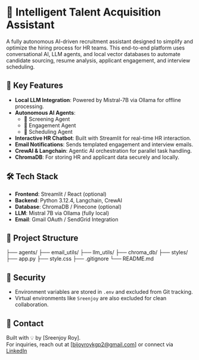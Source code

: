 # 🤖 Intelligent Talent Acquisition Assistant

A fully autonomous AI-driven recruitment assistant designed to simplify and optimize the hiring process for HR teams. This end-to-end platform uses conversational AI, LLM agents, and local vector databases to automate candidate sourcing, resume analysis, applicant engagement, and interview scheduling.

## 🚀 Key Features

- **Local LLM Integration**: Powered by Mistral-7B via Ollama for offline processing.
- **Autonomous AI Agents**:
  - 🧠 Screening Agent
  - 💬 Engagement Agent
  - 📅 Scheduling Agent
- **Interactive HR Chatbot**: Built with Streamlit for real-time HR interaction.
- **Email Notifications**: Sends templated engagement and interview emails.
- **CrewAI & Langchain**: Agentic AI orchestration for parallel task handling.
- **ChromaDB**: For storing HR and applicant data securely and locally.

## 🛠 Tech Stack

- **Frontend**: Streamlit / React (optional)
- **Backend**: Python 3.12.4, Langchain, CrewAI
- **Database**: ChromaDB / Pinecone (optional)
- **LLM**: Mistral 7B via Ollama (fully local)
- **Email**: Gmail OAuth / SendGrid Integration

## 📂 Project Structure

├── agents/ ├── email_utils/ ├── llm_utils/ ├── chroma_db/ ├── styles/ ├── app.py ├── style.css ├── .gitignore └── README.md


## 🔐 Security

- Environment variables are stored in `.env` and excluded from Git tracking.
- Virtual environments like `Sreenjoy` are also excluded for clean collaboration.

## 📧 Contact

Built with 💡 by [Sreenjoy Roy].  
For inquiries, reach out at [bijoyroykgp2@gmail.com] or connect via [LinkedIn](https://www.linkedin.com/in/sreenjoy-roy-a22b0226b/)